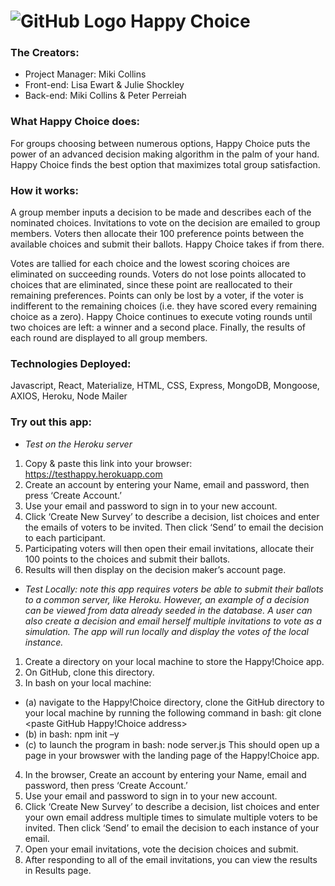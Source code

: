 # ![GitHub Logo](./client/public/images/happychoicelogo.PNG)  Happy Choice   #
### **The Creators:**  
* Project Manager: Miki Collins
* Front-end: Lisa Ewart & Julie Shockley
* Back-end: Miki Collins & Peter Perreiah
### **What Happy Choice does:**
For groups choosing between numerous options, Happy Choice puts the power of an advanced decision making algorithm in the palm of your hand.  Happy Choice finds the best option that maximizes total group satisfaction.   
### **How it works:**
A group member inputs a decision to be made and describes each of the nominated choices.  Invitations to vote on the decision are emailed to group members.  Voters then allocate their 100 preference points between the available choices and submit their ballots.   Happy Choice takes if from there. 

Votes are tallied for each choice and the lowest scoring choices are eliminated on succeeding rounds.   Voters do not lose points allocated to choices that are eliminated, since these point are reallocated to their remaining preferences.  Points can only be lost by a voter, if the voter is indifferent to the remaining choices (i.e. they have scored every remaining choice as a zero).   Happy Choice continues to execute voting rounds until two choices are left: a winner and a second place.  Finally, the results of each round are displayed to all group members.
### **Technologies Deployed:**
Javascript, React, Materialize, HTML, CSS, Express, MongoDB, Mongoose, AXIOS, Heroku, Node Mailer
### **Try out this app:**

* *Test on the Heroku server*
1) Copy & paste this link into your browser:  https://testhappy.herokuapp.com
2) Create an account by entering your Name, email and password, then press ‘Create Account.’
3) Use your email and password to sign in to your new account.
4) Click ‘Create New Survey’ to describe a decision, list choices and enter the emails of voters to be invited.  Then click ‘Send’ to email the decision to each participant.
5) Participating voters will then open their email invitations, allocate their 100 points to the choices and submit their ballots.
6) Results will then display on the decision maker’s account page.


* *Test Locally: note this app requires voters be able to submit their ballots to a common server, like Heroku.  However, an example of a decision can be viewed from data already seeded in the database.  A user can also create a decision and email herself multiple invitations to vote as a simulation.  The app will run locally and display the votes of the local instance.*
1) Create a directory on your local machine to store the Happy!Choice app.
2) On GitHub, clone this directory.
3) In bash on your local machine:
*    (a) navigate to the Happy!Choice directory, clone the GitHub directory to your local machine by running the following command in bash:  git clone <paste GitHub Happy!Choice address>
*    (b) in bash: npm init –y
*    (c) to launch the program in bash:  node server.js    This should open up a page in your browswer with the landing page of the Happy!Choice app.   
4) In the browser, Create an account by entering your Name, email and password, then press ‘Create Account.’
5) Use your email and password to sign in to your new account.
6) Click ‘Create New Survey’ to describe a decision, list choices and enter your own email address multiple times to simulate multiple voters to be invited.  Then click ‘Send’ to email the decision to each instance of your email.
7) Open your email invitations, vote the decision choices and submit.
8) After responding to all of the email invitations, you can view the results in Results page.

